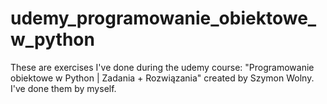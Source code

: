 # udemy_programowanie_obiektowe_w_python
These are exercises I've done during the udemy course: "Programowanie obiektowe w Python | Zadania + Rozwiązania" created by Szymon Wolny. I've done them by myself.
